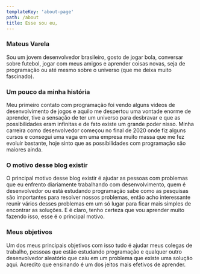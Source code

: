 ```yaml
---
templateKey: 'about-page'
path: /about
title: Esse sou eu, 
---
```

### Mateus Varela
Sou um jovem desenvolvedor brasileiro, gosto de jogar bola, conversar sobre futebol, jogar com meus amigos e aprender coisas novas, seja de programação ou até mesmo sobre o universo
(que me deixa muito fascinado).

### Um pouco da minha história
Meu primeiro contato com programação foi vendo alguns videos de desenvolvimento de jogos e aquilo me despertou uma vontade enorme de aprender, tive a sensação de ter um universo
para desbravar e que as possibilidades eram infinitas e de fato existe um grande poder nisso. Minha carreira como desenvolvedor começou no final de 2020 onde fiz alguns cursos e
consegui uma vaga em uma empresa muito massa que me fez evoluir bastante, hoje sinto que as possibilidades com programação são maiores ainda.  

### O motivo desse blog existir
O principal motivo desse blog existir é ajudar as pessoas com problemas que eu enfrento diariamente trabalhando com desenvolvimento, quem é desenvolvedor ou está estudando programação sabe como as pesquisas são importantes para resolver nossos problemas, então acho interessante reunir vários desses problemas em um só lugar para ficar mais simples de
encontrar as soluções. E é claro, tenho certeza que vou aprender muito fazendo isso, esse é o principal motivo. 

### Meus objetivos 
Um dos meus principais objetivos com isso tudo é ajudar meus colegas de trabalho, pessoas que estão estudando programação e qualquer outro desenvolvedor aleatório que caiu em um problema que existe uma solução aqui. Acredito que ensinando é um dos jeitos mais efetivos de aprender.

